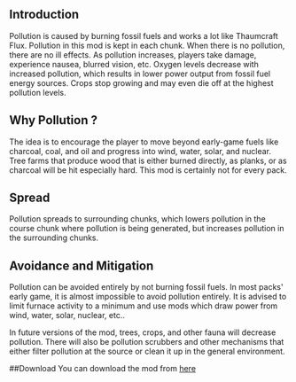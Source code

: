 ## Introduction
Pollution is caused by burning fossil fuels and works a lot like Thaumcraft Flux. Pollution in this mod is kept in each chunk. When there is no pollution, there are no ill effects. As pollution increases, players take damage, experience nausea, blurred vision, etc. Oxygen levels decrease with increased pollution, which results in lower power output from fossil fuel energy sources. Crops stop growing and may even die off at the highest pollution levels.
 
## Why Pollution ?
The idea is to encourage the player to move beyond early-game fuels like charcoal, coal, and oil and progress into wind, water, solar, and nuclear. Tree farms that produce wood that is either burned directly, as planks, or as charcoal will be hit especially hard. This mod is certainly not for every pack.
 
## Spread
Pollution spreads to surrounding chunks, which lowers pollution in the course chunk where pollution is being generated, but increases pollution in the surrounding chunks.
 
## Avoidance and Mitigation
Pollution can be avoided entirely by not burning fossil fuels. In most packs' early game, it is almost impossible to avoid pollution entirely. It is  advised to limit furnace activity to a minimum and use mods which draw power from wind, water, solar, nuclear, etc..
 
In future versions of the mod, trees, crops, and other fauna will decrease pollution. There will also be pollution scrubbers and other mechanisms that either filter pollution at the source or clean it up in the general environment.

##Download
You can download the mod from [here](https://minecraft.curseforge.com/projects/pollution-still-in-alpha?gameCategorySlug=mc-mods&projectID=250091)


